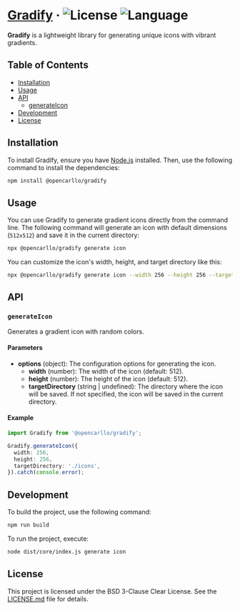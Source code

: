 # [Gradify](https://github.com/opencarllo/gradify) &middot; ![License](https://img.shields.io/badge/License-BSD--3--Clause_Clear-dodgerblue?style=flat-square) ![Language](https://img.shields.io/badge/Language-TypeScript-blue?style=flat-square)

**Gradify** is a lightweight library for generating unique icons with vibrant gradients.

## Table of Contents

- [Installation](#installation)
- [Usage](#usage)
- [API](#api)
  - [generateIcon](#generateicon)
- [Development](#development)
- [License](#license)

## Installation

To install Gradify, ensure you have [Node.js](https://nodejs.org/) installed. Then, use the following command to install the dependencies:

```bash
npm install @opencarllo/gradify
```

## Usage

You can use Gradify to generate gradient icons directly from the command line. The following command will generate an icon with default dimensions (`512x512`) and save it in the current directory:

```bash
npx @opencarllo/gradify generate icon
```

You can customize the icon's width, height, and target directory like this:

```bash
npx @opencarllo/gradify generate icon --width 256 --height 256 --target ./icons
```

## API

### `generateIcon`

Generates a gradient icon with random colors.

#### Parameters

- **options** (object): The configuration options for generating the icon.
  - **width** (number): The width of the icon (default: 512).
  - **height** (number): The height of the icon (default: 512).
  - **targetDirectory** (string | undefined): The directory where the icon will be saved. If not specified, the icon will be saved in the current directory.

#### Example

```typescript
import Gradify from '@opencarllo/gradify';

Gradify.generateIcon({
  width: 256,
  height: 256,
  targetDirectory: './icons',
}).catch(console.error);
```

## Development

To build the project, use the following command:

```bash
npm run build
```

To run the project, execute:

```bash
node dist/core/index.js generate icon
```

## License

This project is licensed under the BSD 3-Clause Clear License. See the [LICENSE.md](LICENSE.md) file for details.